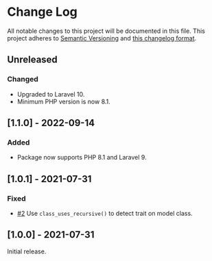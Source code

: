 # Change Log

All notable changes to this project will be documented in this file. This project adheres to
[Semantic Versioning](http://semver.org/) and [this changelog format](http://keepachangelog.com/).

## Unreleased

### Changed

- Upgraded to Laravel 10.
- Minimum PHP version is now 8.1.

## [1.1.0] - 2022-09-14

### Added

- Package now supports PHP 8.1 and Laravel 9.

## [1.0.1] - 2021-07-31

### Fixed

- [#2](https://github.com/laravel-json-api/boolean-softdeletes/pull/2) Use `class_uses_recursive()` to detect trait on
  model class.

## [1.0.0] - 2021-07-31

Initial release.
